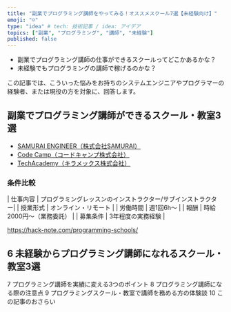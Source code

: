 ```yaml
---
title: "副業でプログラミング講師をやってみる！オススメスクール7選【未経験向け】"
emoji: "☺️"
type: "idea" # tech: 技術記事 / idea: アイデア
topics: ["副業", "プログラミング", "講師", "未経験"]
published: false
---
```


- 副業でプログラミング講師の仕事ができるスクールってどこかあるかな？
- 未経験でもプログラミングの講師で稼げるのかな？

この記事では、こういった悩みをお持ちのシステムエンジニアやプログラマーの経験者、または現役の方を対象に、回答します。

## 副業でプログラミング講師ができるスクール・教室3選
- [SAMURAI ENGINEER（株式会社SAMURAI）](https://lp.sejuku.net/lp_inh_02/?cid=moshimo&acid=moshimo&utm_source=moshimo&utm_medium=affiliate&utm_campaign=normal&argument=Voc114wW&dmai=a603471aeeb215&maf=1421_2612477.21248.0..1739263857.1650552485)
- [Code Camp（コードキャンプ株式会社）](https://af.moshimo.com/af/c/click?a_id=2612486&p_id=936&pc_id=1196&pl_id=14835&guid=ON)
- [TechAcademy（キラメックス株式会社）](https://af.moshimo.com/af/c/click?a_id=2612475&p_id=1555&pc_id=2816&pl_id=22706&url=https%3A%2F%2Ftechacademy.jp%2Fhtmlcss-trial%3Futm_source%3Dmoshimo%26utm_medium%3Daffiliate%26utm_campaign%3Dtextad)

### 条件比較
| 仕事内容 | プログラミングレッスンのインストラクター/サブインストラクター|
| 授業形式 | オンライン・リモート |
| 労働時間 | 週1回6h～ |
| 報酬 | 時給2000円～（業務委託） |
| 募集条件 | 3年程度の実務経験 |

https://hack-note.com/programming-schools/

## 6 未経験からプログラミング講師になれるスクール・教室3選
7 プログラミング講師を実績に変える3つのポイント
8 プログラミング講師になる際の注意点
9 プログラミングスクール・教室で講師を務める方の体験談
10 この記事のおさらい
